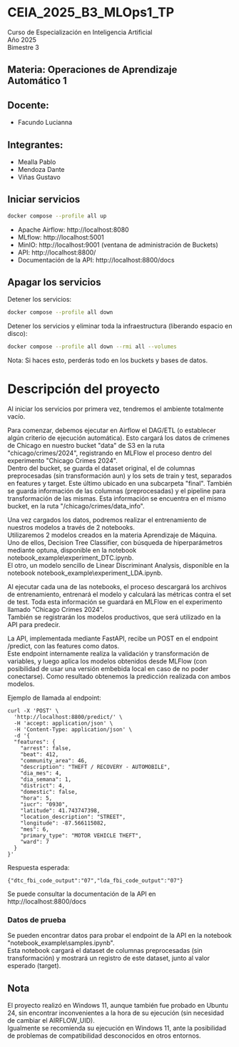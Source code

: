 # CEIA_2025_B3_MLOps1_TP

Curso de Especialización en Inteligencia Artificial  
Año 2025  
Bimestre 3  

## Materia: Operaciones de Aprendizaje Automático 1  

## Docente:
* Facundo Lucianna

## Integrantes:
* Mealla Pablo
* Mendoza Dante
* Viñas Gustavo


## Iniciar servicios

```bash
docker compose --profile all up
```

   - Apache Airflow: http://localhost:8080
   - MLflow: http://localhost:5001
   - MinIO: http://localhost:9001 (ventana de administración de Buckets)
   - API: http://localhost:8800/
   - Documentación de la API: http://localhost:8800/docs

## Apagar los servicios

Detener los servicios:

```bash
docker compose --profile all down
```

Detener los servicios y eliminar toda la infraestructura (liberando espacio en disco):

```bash
docker compose --profile all down --rmi all --volumes
```
Nota: Si haces esto, perderás todo en los buckets y bases de datos.

# Descripción del proyecto

Al iniciar los servicios por primera vez, tendremos el ambiente totalmente vacío.  

Para comenzar, debemos ejecutar en Airflow el DAG/ETL (o establecer algún criterio de ejecución automática). Esto cargará los datos de crímenes de Chicago en nuestro bucket "data" de S3 en la ruta "chicago/crimes/2024", registrando en MLFlow el proceso dentro del experimento "Chicago Crimes 2024".  
Dentro del bucket, se guarda el dataset original, el de columnas preprocesadas (sin transformación aun) y los sets de train y test, separados en features y target. Este último ubicado en una subcarpeta "final".
También se guarda información de las columnas (preprocesadas) y el pipeline para transformación de las mismas. Esta información se encuentra en el mismo bucket, en la ruta "/chicago/crimes/data_info".

Una vez cargados los datos, podremos realizar el entrenamiento de nuestros modelos a través de 2 notebooks.  
Utilizaremos 2 modelos creados en la materia Aprendizaje de Máquina.  
Uno de ellos, Decision Tree Classifier, con búsqueda de hiperparámetros mediante optuna, disponible en la notebook notebook_example\experiment_DTC.ipynb.  
El otro, un modelo sencillo de Linear Discriminant Analysis, disponible en la notebook notebook_example\experiment_LDA.ipynb.

Al ejecutar cada una de las notebooks, el proceso descargará los archivos de entrenamiento, entrenará el modelo y calculará las métricas contra el set de test. Toda esta información se guardará en MLFlow en el experimento llamado "Chicago Crimes 2024".  
También se registrarán los modelos productivos, que será utilizado en la API para predecir.  

La API, implementada mediante FastAPI, recibe un POST en el endpoint /predict, con las features como datos.  
Este endpoint internamente realiza la validación y transformación de variables, y luego aplica los modelos obtenidos desde MLFlow (con posibilidad de usar una versión embebida local en caso de no poder conectarse). Como resultado obtenemos la predicción realizada con ambos modelos.  

Ejemplo de llamada al endpoint:
```
curl -X 'POST' \
  'http://localhost:8800/predict/' \
  -H 'accept: application/json' \
  -H 'Content-Type: application/json' \
  -d '{
  "features": {
    "arrest": false,
    "beat": 412,
    "community_area": 46,
    "description": "THEFT / RECOVERY - AUTOMOBILE",
    "dia_mes": 4,
    "dia_semana": 1,
    "district": 4,
    "domestic": false,
    "hora": 5,
    "iucr": "0930",
    "latitude": 41.743747398,
    "location_description": "STREET",
    "longitude": -87.566115082,
    "mes": 6,
    "primary_type": "MOTOR VEHICLE THEFT",
    "ward": 7
  }
}'
```

Respuesta esperada:
```
{"dtc_fbi_code_output":"07","lda_fbi_code_output":"07"}
```

Se puede consultar la documentación de la API en http://localhost:8800/docs

### Datos de prueba
Se pueden encontrar datos para probar el endpoint de la API en la notebook "notebook_example\samples.ipynb".  
Esta notebook cargará el dataset de columnas preprocesadas (sin transformación) y mostrará un registro de este dataset, junto al valor esperado (target).

## Nota
El proyecto realizó en Windows 11, aunque también fue probado en Ubuntu 24, sin encontrar inconvenientes a la hora de su ejecución (sin necesidad de cambiar el AIRFLOW_UID).  
Igualmente se recomienda su ejecución en Windows 11, ante la posibilidad de problemas de compatibilidad desconocidos en otros entornos.

